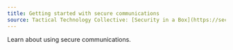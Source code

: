 ```yaml
---
title: Getting started with secure communications
source: Tactical Technology Collective: [Security in a Box](https://securityinabox.org/)
---
```

Learn about using secure communications.
